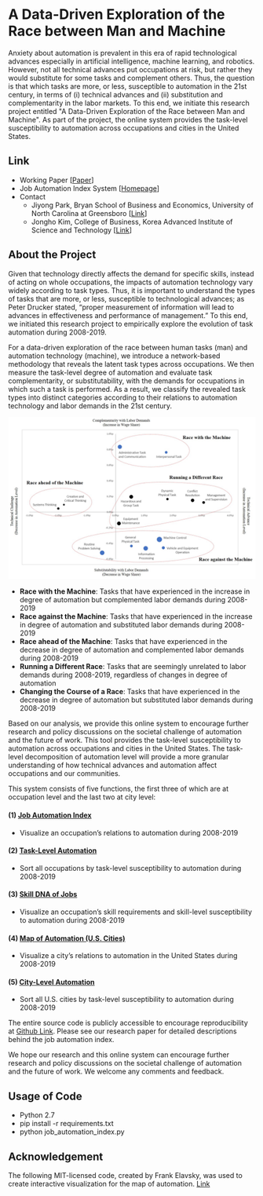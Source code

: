 # A Data-Driven Exploration of the Race between Man and Machine
Anxiety about automation is prevalent in this era of rapid technological advances especially in artificial intelligence, machine learning, and robotics. However, not all technical advances put occupations at risk, but rather they would substitute for some tasks and complement others. Thus, the question is that which tasks are more, or less, susceptible to automation in the 21st century, in terms of (i) technical advances and (ii) substitution and complementarity in the labor markets. To this end, we initiate this research project entitled "A Data-Driven Exploration of the Race between Man and Machine". As part of the project, the online system provides the task-level susceptibility to automation across occupations and cities in the United States.

## Link
- Working Paper [[Paper](https://papers.ssrn.com/sol3/papers.cfm?abstract_id=3924789)]
- Job Automation Index System [[Homepage](http://www.jobautomationindex.com/)]
- Contact
    - Jiyong Park, Bryan School of Business and Economics, University of North Carolina at Greensboro [[Link](http://jiyong-park.github.io/)]
    - Jongho Kim, College of Business, Korea Advanced Institute of Science and Technology [[Link](http://jonghkim.github.io/)]

## About the Project
Given that technology directly affects the demand for specific skills, instead of acting on whole occupations, the impacts of automation technology vary widely according to task types. Thus, it is important to understand the types of tasks that are more, or less, susceptible to technological advances; as Peter Drucker stated, “proper measurement of information will lead to advances in effectiveness and performance of management.” To this end, we initiated this research project to empirically explore the evolution of task automation during 2008-2019.

For a data-driven exploration of the race between human tasks (man) and automation technology (machine), we introduce a network-based methodology that reveals the latent task types across occupations. We then measure the task-level degree of automation and evaluate task complementarity, or substitutability, with the demands for occupations in which such a task is performed. As a result, we classify the revealed task types into distinct categories according to their relations to automation technology and labor demands in the 21st century. 

![task_taxanomy](img/task_taxanomy_2019.jpg)

- **Race with the Machine**: Tasks that have experienced in the increase in degree of automation but complemented labor demands during 2008-2019
- **Race against the Machine**: Tasks that have experienced in the increase in degree of automation and substituted labor demands during 2008-2019
- **Race ahead of the Machine**: Tasks that have experienced in the decrease in degree of automation and complemented labor demands during 2008-2019
- **Running a Different Race**: Tasks that are seemingly unrelated to labor demands during 2008-2019, regardless of changes in degree of automation
- **Changing the Course of a Race**: Tasks that have experienced in the decrease in degree of automation but substituted labor demands during 2008-2019

Based on our analysis, we provide this online system to encourage further research and policy discussions on the societal challenge of automation and the future of work. This tool provides the task-level susceptibility to automation across occupations and cities in the United States. The task-level decomposition of automation level will provide a more granular understanding of how technical advances and automation affect occupations and our communities.

This system consists of five functions, the first three of which are at occupation level and the last two at city level:

#### (1) [Job Automation Index](http://www.jobautomationindex.com/automation_index/)
  - Visualize an occupation’s relations to automation during 2008-2019
#### (2) [Task-Level Automation](http://www.jobautomationindex.com/task_level_automation/)
  - Sort all occupations by task-level susceptibility to automation during 2008-2019
#### (3) [Skill DNA of Jobs](http://www.jobautomationindex.com/skill_dna/)
  - Visualize an occupation’s skill requirements and skill-level susceptibility to automation during 2008-2019
#### (4) [Map of Automation (U.S. Cities)](http://www.jobautomationindex.com/map_automation/)
  - Visualize a city’s relations to automation in the United States during 2008-2019
#### (5) [City-Level Automation](http://www.jobautomationindex.com/city_level_automation/)
  - Sort all U.S. cities by task-level susceptibility to automation during 2008-2019

The entire source code is publicly accessible to encourage reproducibility at [Github Link](https://github.com/jonghkim/job-automation-index). Please see our research paper for detailed descriptions behind the job automation index.

We hope our research and this online system can encourage further research and policy discussions on the societal challenge of automation and the future of work. We welcome any comments and feedback.

## Usage of Code
- Python 2.7
- pip install -r requirements.txt
- python job_automation_index.py

## Acknowledgement
The following MIT-licensed code, created by Frank Elavsky, was used to create interactive visualization for the map of automation. [Link](https://github.com/nuitrcs/kellogg_insight_city_automation)